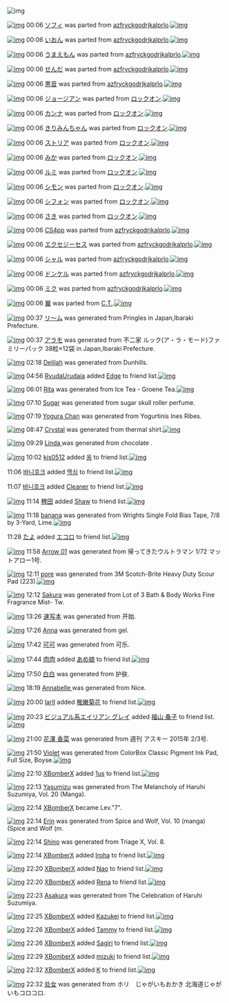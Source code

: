 ![img](http://gdrive-cdn.herokuapp.com/537b65a5bc09f0000721dda7/512px-barcode.png)

[![img](http://www.deviantsart.com/32inraa.png)](http://www.barcodekanojo.com/kanojo/300100/%E3%82%BD%E3%83%95%E3%82%A3) 00:06 [ソフィ](http://www.barcodekanojo.com/kanojo/300100/%E3%82%BD%E3%83%95%E3%82%A3) was parted from [azfryckgodrjkalprlo](http://www.barcodekanojo.com/kanojo/300100/%E3%82%BD%E3%83%95%E3%82%A3).[![img](http://www.deviantsart.com/23q3t7f.png)](http://www.barcodekanojo.com/user/252793/azfryckgodrjkalprlo) 

[![img](http://www.deviantsart.com/o6trqf.png)](http://www.barcodekanojo.com/kanojo/45237/%E3%81%84%E3%81%8A%E3%82%93) 00:06 [いおん](http://www.barcodekanojo.com/kanojo/45237/%E3%81%84%E3%81%8A%E3%82%93) was parted from [azfryckgodrjkalprlo](http://www.barcodekanojo.com/kanojo/45237/%E3%81%84%E3%81%8A%E3%82%93).[![img](http://www.deviantsart.com/23q3t7f.png)](http://www.barcodekanojo.com/user/252793/azfryckgodrjkalprlo) 

[![img](http://www.deviantsart.com/230l6n6.png)](http://www.barcodekanojo.com/kanojo/828473/%E3%81%86%E3%81%BE%E3%81%88%E3%82%82%E3%82%93) 00:06 [うまえもん](http://www.barcodekanojo.com/kanojo/828473/%E3%81%86%E3%81%BE%E3%81%88%E3%82%82%E3%82%93) was parted from [azfryckgodrjkalprlo](http://www.barcodekanojo.com/kanojo/828473/%E3%81%86%E3%81%BE%E3%81%88%E3%82%82%E3%82%93).[![img](http://www.deviantsart.com/23q3t7f.png)](http://www.barcodekanojo.com/user/252793/azfryckgodrjkalprlo) 

[![img](http://www.deviantsart.com/1hfc6a8.png)](http://www.barcodekanojo.com/kanojo/930919/%E3%81%9B%E3%82%93%E3%81%A0) 00:06 [せんだ](http://www.barcodekanojo.com/kanojo/930919/%E3%81%9B%E3%82%93%E3%81%A0) was parted from [azfryckgodrjkalprlo](http://www.barcodekanojo.com/kanojo/930919/%E3%81%9B%E3%82%93%E3%81%A0).[![img](http://www.deviantsart.com/23q3t7f.png)](http://www.barcodekanojo.com/user/252793/azfryckgodrjkalprlo) 

[![img](http://www.deviantsart.com/fv5f1h.png)](http://www.barcodekanojo.com/kanojo/1757409/%E9%BB%92%E9%9F%B3) 00:06 [黒音](http://www.barcodekanojo.com/kanojo/1757409/%E9%BB%92%E9%9F%B3) was parted from [azfryckgodrjkalprlo](http://www.barcodekanojo.com/kanojo/1757409/%E9%BB%92%E9%9F%B3).[![img](http://www.deviantsart.com/23q3t7f.png)](http://www.barcodekanojo.com/user/252793/azfryckgodrjkalprlo) 

[![img](http://www.deviantsart.com/34cvppe.png)](http://www.barcodekanojo.com/kanojo/2327329/%E3%82%B8%E3%83%A7%E3%83%BC%E3%82%B8%E3%82%A2%E3%83%B3) 00:06 [ジョージアン](http://www.barcodekanojo.com/kanojo/2327329/%E3%82%B8%E3%83%A7%E3%83%BC%E3%82%B8%E3%82%A2%E3%83%B3) was parted from [ロックオン](http://www.barcodekanojo.com/kanojo/2327329/%E3%82%B8%E3%83%A7%E3%83%BC%E3%82%B8%E3%82%A2%E3%83%B3).[![img](http://www.deviantsart.com/2musf1g.jpeg)](http://www.barcodekanojo.com/user/241643/%E3%83%AD%E3%83%83%E3%82%AF%E3%82%AA%E3%83%B3) 

[![img](http://www.deviantsart.com/265kkvi.png)](http://www.barcodekanojo.com/kanojo/2378922/%E3%82%AB%E3%83%B3%E3%83%8A) 00:06 [カンナ](http://www.barcodekanojo.com/kanojo/2378922/%E3%82%AB%E3%83%B3%E3%83%8A) was parted from [ロックオン](http://www.barcodekanojo.com/kanojo/2378922/%E3%82%AB%E3%83%B3%E3%83%8A).[![img](http://www.deviantsart.com/2musf1g.jpeg)](http://www.barcodekanojo.com/user/241643/%E3%83%AD%E3%83%83%E3%82%AF%E3%82%AA%E3%83%B3) 

[![img](http://www.deviantsart.com/s1etkt.png)](http://www.barcodekanojo.com/kanojo/81665/%E3%81%8D%E3%82%8A%E3%81%BF%E3%82%93%E3%81%A1%E3%82%83%E3%82%93) 00:06 [きりみんちゃん](http://www.barcodekanojo.com/kanojo/81665/%E3%81%8D%E3%82%8A%E3%81%BF%E3%82%93%E3%81%A1%E3%82%83%E3%82%93) was parted from [ロックオン](http://www.barcodekanojo.com/kanojo/81665/%E3%81%8D%E3%82%8A%E3%81%BF%E3%82%93%E3%81%A1%E3%82%83%E3%82%93).[![img](http://www.deviantsart.com/2musf1g.jpeg)](http://www.barcodekanojo.com/user/241643/%E3%83%AD%E3%83%83%E3%82%AF%E3%82%AA%E3%83%B3) 

[![img](http://www.deviantsart.com/bp476h.png)](http://www.barcodekanojo.com/kanojo/2350420/%E3%82%B9%E3%83%88%E3%83%AA%E3%82%A2) 00:06 [ストリア](http://www.barcodekanojo.com/kanojo/2350420/%E3%82%B9%E3%83%88%E3%83%AA%E3%82%A2) was parted from [ロックオン](http://www.barcodekanojo.com/kanojo/2350420/%E3%82%B9%E3%83%88%E3%83%AA%E3%82%A2).[![img](http://www.deviantsart.com/2musf1g.jpeg)](http://www.barcodekanojo.com/user/241643/%E3%83%AD%E3%83%83%E3%82%AF%E3%82%AA%E3%83%B3) 

[![img](http://www.deviantsart.com/36d45f5.png)](http://www.barcodekanojo.com/kanojo/2844179/%E3%81%BF%E3%81%8B) 00:06 [みか](http://www.barcodekanojo.com/kanojo/2844179/%E3%81%BF%E3%81%8B) was parted from [ロックオン](http://www.barcodekanojo.com/kanojo/2844179/%E3%81%BF%E3%81%8B).[![img](http://www.deviantsart.com/2musf1g.jpeg)](http://www.barcodekanojo.com/user/241643/%E3%83%AD%E3%83%83%E3%82%AF%E3%82%AA%E3%83%B3) 

[![img](http://www.deviantsart.com/143bclm.png)](http://www.barcodekanojo.com/kanojo/2862950/%E3%83%AB%E3%83%9F) 00:06 [ルミ](http://www.barcodekanojo.com/kanojo/2862950/%E3%83%AB%E3%83%9F) was parted from [ロックオン](http://www.barcodekanojo.com/kanojo/2862950/%E3%83%AB%E3%83%9F).[![img](http://www.deviantsart.com/2musf1g.jpeg)](http://www.barcodekanojo.com/user/241643/%E3%83%AD%E3%83%83%E3%82%AF%E3%82%AA%E3%83%B3) 

[![img](http://www.deviantsart.com/qem40j.png)](http://www.barcodekanojo.com/kanojo/2378747/%E3%82%B7%E3%83%A2%E3%83%B3) 00:06 [シモン](http://www.barcodekanojo.com/kanojo/2378747/%E3%82%B7%E3%83%A2%E3%83%B3) was parted from [ロックオン](http://www.barcodekanojo.com/kanojo/2378747/%E3%82%B7%E3%83%A2%E3%83%B3).[![img](http://www.deviantsart.com/2musf1g.jpeg)](http://www.barcodekanojo.com/user/241643/%E3%83%AD%E3%83%83%E3%82%AF%E3%82%AA%E3%83%B3) 

[![img](http://www.deviantsart.com/23igmvl.png)](http://www.barcodekanojo.com/kanojo/2334694/%E3%82%B7%E3%83%95%E3%82%A9%E3%83%B3) 00:06 [シフォン](http://www.barcodekanojo.com/kanojo/2334694/%E3%82%B7%E3%83%95%E3%82%A9%E3%83%B3) was parted from [ロックオン](http://www.barcodekanojo.com/kanojo/2334694/%E3%82%B7%E3%83%95%E3%82%A9%E3%83%B3).[![img](http://www.deviantsart.com/2musf1g.jpeg)](http://www.barcodekanojo.com/user/241643/%E3%83%AD%E3%83%83%E3%82%AF%E3%82%AA%E3%83%B3) 

[![img](http://www.deviantsart.com/1v8k5kd.png)](http://www.barcodekanojo.com/kanojo/595536/%E3%81%95%E3%81%8D) 00:06 [さき](http://www.barcodekanojo.com/kanojo/595536/%E3%81%95%E3%81%8D) was parted from [ロックオン](http://www.barcodekanojo.com/kanojo/595536/%E3%81%95%E3%81%8D).[![img](http://www.deviantsart.com/2musf1g.jpeg)](http://www.barcodekanojo.com/user/241643/%E3%83%AD%E3%83%83%E3%82%AF%E3%82%AA%E3%83%B3) 

[![img](http://www.deviantsart.com/3hqis4v.png)](http://www.barcodekanojo.com/kanojo/977225/CS4pp) 00:06 [CS4pp](http://www.barcodekanojo.com/kanojo/977225/CS4pp) was parted from [azfryckgodrjkalprlo](http://www.barcodekanojo.com/kanojo/977225/CS4pp).[![img](http://www.deviantsart.com/23q3t7f.png)](http://www.barcodekanojo.com/user/252793/azfryckgodrjkalprlo) 

[![img](http://www.deviantsart.com/27irvqo.png)](http://www.barcodekanojo.com/kanojo/828532/%E3%82%A8%E3%82%AF%E3%82%BB%E3%82%B8%E3%83%BC%E3%82%BB%E3%82%B9) 00:06 [エクセジーセス](http://www.barcodekanojo.com/kanojo/828532/%E3%82%A8%E3%82%AF%E3%82%BB%E3%82%B8%E3%83%BC%E3%82%BB%E3%82%B9) was parted from [azfryckgodrjkalprlo](http://www.barcodekanojo.com/kanojo/828532/%E3%82%A8%E3%82%AF%E3%82%BB%E3%82%B8%E3%83%BC%E3%82%BB%E3%82%B9).[![img](http://www.deviantsart.com/23q3t7f.png)](http://www.barcodekanojo.com/user/252793/azfryckgodrjkalprlo) 

[![img](http://www.deviantsart.com/1mkclgq.png)](http://www.barcodekanojo.com/kanojo/708435/%E3%82%B7%E3%83%A3%E3%83%AB) 00:06 [シャル](http://www.barcodekanojo.com/kanojo/708435/%E3%82%B7%E3%83%A3%E3%83%AB) was parted from [azfryckgodrjkalprlo](http://www.barcodekanojo.com/kanojo/708435/%E3%82%B7%E3%83%A3%E3%83%AB).[![img](http://www.deviantsart.com/23q3t7f.png)](http://www.barcodekanojo.com/user/252793/azfryckgodrjkalprlo) 

[![img](http://www.deviantsart.com/3t9aaud.png)](http://www.barcodekanojo.com/kanojo/1041785/%E3%83%89%E3%83%B3%E3%82%B1%E3%83%AB) 00:06 [ドンケル](http://www.barcodekanojo.com/kanojo/1041785/%E3%83%89%E3%83%B3%E3%82%B1%E3%83%AB) was parted from [azfryckgodrjkalprlo](http://www.barcodekanojo.com/kanojo/1041785/%E3%83%89%E3%83%B3%E3%82%B1%E3%83%AB).[![img](http://www.deviantsart.com/23q3t7f.png)](http://www.barcodekanojo.com/user/252793/azfryckgodrjkalprlo) 

[![img](http://www.deviantsart.com/2778vfr.png)](http://www.barcodekanojo.com/kanojo/530001/%E3%83%9F%E3%82%AF) 00:06 [ミク](http://www.barcodekanojo.com/kanojo/530001/%E3%83%9F%E3%82%AF) was parted from [azfryckgodrjkalprlo](http://www.barcodekanojo.com/kanojo/530001/%E3%83%9F%E3%82%AF).[![img](http://www.deviantsart.com/23q3t7f.png)](http://www.barcodekanojo.com/user/252793/azfryckgodrjkalprlo) 

[![img](http://www.deviantsart.com/3t0hs6b.png)](http://www.barcodekanojo.com/kanojo/3190321/%E7%BF%BC) 00:06 [翼](http://www.barcodekanojo.com/kanojo/3190321/%E7%BF%BC) was parted from [C.T.](http://www.barcodekanojo.com/kanojo/3190321/%E7%BF%BC).[![img](http://www.deviantsart.com/fhrc6a.jpeg)](http://www.barcodekanojo.com/user/272165/C.T.) 

[![img](http://www.deviantsart.com/3o11eu3.png)](http://www.barcodekanojo.com/kanojo/3191908/%E3%83%AA%E3%80%9C%E3%83%A0) 00:37 [リ〜ム](http://www.barcodekanojo.com/kanojo/3191908/%E3%83%AA%E3%80%9C%E3%83%A0) was generated from Pringles in Japan,Ibaraki Prefecture.

[![img](http://www.deviantsart.com/2sl8lbn.png)](http://www.barcodekanojo.com/kanojo/3191909/%E3%82%A2%E3%83%A9%E3%83%A2) 00:37 [アラモ](http://www.barcodekanojo.com/kanojo/3191909/%E3%82%A2%E3%83%A9%E3%83%A2) was generated from 不二家 ルック(ア・ラ・モード)ファミリーパック 38粒×12袋 in Japan,Ibaraki Prefecture.

[![img](http://www.deviantsart.com/2mbhfq5.png)](http://www.barcodekanojo.com/kanojo/3191910/Delilah) 02:18 [Delilah](http://www.barcodekanojo.com/kanojo/3191910/Delilah) was generated from Dunhills.

[![img](http://www.deviantsart.com/3dfi2ha.jpeg)](http://www.barcodekanojo.com/user/499798/RyudaUrudaia) 04:56 [RyudaUrudaia](http://www.barcodekanojo.com/user/499798/RyudaUrudaia) added [Edge](http://www.barcodekanojo.com/kanojo/3083409/Edge) to friend list.[![img](http://www.deviantsart.com/1vungec.png)](http://www.barcodekanojo.com/kanojo/3083409/Edge) 

[![img](http://www.deviantsart.com/3qou33b.png)](http://www.barcodekanojo.com/kanojo/3191911/Rita) 06:01 [Rita](http://www.barcodekanojo.com/kanojo/3191911/Rita) was generated from Ice Tea - Groene Tea.[![img](http://www.deviantsart.com/338mbk8.jpeg)](http://www.barcodekanojo.com/product_images/barcode/6016560/1421787656/50x50xIce,P20Tea,P20-,P20Groene,P20Tea.jpg,qw=88,ah=88.pagespeed.ic.WhkcXmqqPm.jpg) 

[![img](http://www.deviantsart.com/2ln1uqv.png)](http://www.barcodekanojo.com/kanojo/3191912/Sugar) 07:10 [Sugar](http://www.barcodekanojo.com/kanojo/3191912/Sugar) was generated from sugar skull roller perfume.

[![img](http://www.deviantsart.com/1jjafpa.png)](http://www.barcodekanojo.com/kanojo/3191913/Yogura%20Chan) 07:19 [Yogura Chan](http://www.barcodekanojo.com/kanojo/3191913/Yogura%20Chan) was generated from Yogurtinis Ines Ribes.

[![img](http://www.deviantsart.com/1o61u7f.png)](http://www.barcodekanojo.com/kanojo/3191914/Crystal) 08:47 [Crystal](http://www.barcodekanojo.com/kanojo/3191914/Crystal) was generated from thermal shirt.[![img](http://www.deviantsart.com/3enu1h1.jpeg)](http://www.barcodekanojo.com/product_images/barcode/6016563/1421797568/thermal%20shirt.jpg) 

[![img](http://www.deviantsart.com/3fbms0r.png)](http://www.barcodekanojo.com/kanojo/3191915/Linda%20) 09:29 [Linda ](http://www.barcodekanojo.com/kanojo/3191915/Linda%20) was generated from chocolate .

[![img](http://www.deviantsart.com/1dhf9e4.jpeg)](http://www.barcodekanojo.com/user/362604/kjs0512) 10:02 [kjs0512](http://www.barcodekanojo.com/user/362604/kjs0512) added [옹](http://www.barcodekanojo.com/kanojo/2967017/%EC%98%B9) to friend list.[![img](http://www.deviantsart.com/ek6htg.png)](http://www.barcodekanojo.com/kanojo/2967017/%EC%98%B9) 

11:06 [바니호크](http://www.barcodekanojo.com/user/499803/%EB%B0%94%EB%8B%88%ED%98%B8%ED%81%AC) added [맥심](http://www.barcodekanojo.com/kanojo/2970001/%EB%A7%A5%EC%8B%AC) to friend list.[![img](http://www.deviantsart.com/1k0nv72.png)](http://www.barcodekanojo.com/kanojo/2970001/%EB%A7%A5%EC%8B%AC) 

11:07 [바니호크](http://www.barcodekanojo.com/user/499803/%EB%B0%94%EB%8B%88%ED%98%B8%ED%81%AC) added [Cleaner](http://www.barcodekanojo.com/kanojo/1441/Cleaner) to friend list.[![img](http://www.deviantsart.com/71msv5.png)](http://www.barcodekanojo.com/kanojo/1441/Cleaner) 

[![img](http://www.deviantsart.com/1672l37.jpeg)](http://www.barcodekanojo.com/user/348584/%E7%A8%97%E7%94%B0) 11:14 [稗田](http://www.barcodekanojo.com/user/348584/%E7%A8%97%E7%94%B0) added [Shaw](http://www.barcodekanojo.com/kanojo/2783060/Shaw) to friend list.[![img](http://www.deviantsart.com/3h2utq5.png)](http://www.barcodekanojo.com/kanojo/2783060/Shaw) 

[![img](http://www.deviantsart.com/3vg6gcu.png)](http://www.barcodekanojo.com/kanojo/3191916/banana) 11:18 [banana](http://www.barcodekanojo.com/kanojo/3191916/banana) was generated from Wrights Single Fold Bias Tape, 7/8 by 3-Yard, Lime.[![img](http://www.deviantsart.com/1pq0p45.jpeg)](http://www.barcodekanojo.com/product_images/barcode/6016569/1421806634/Wrights%20Single%20Fold%20Bias%20Tape%2C%207%2F8%20by%203-Yard%2C%20Lime.jpg) 

11:28 [たよ](http://www.barcodekanojo.com/user/499363/%E3%81%9F%E3%82%88) added [エコロ](http://www.barcodekanojo.com/kanojo/2154227/%E3%82%A8%E3%82%B3%E3%83%AD) to friend list.[![img](http://www.deviantsart.com/lfe6i4.png)](http://www.barcodekanojo.com/kanojo/2154227/%E3%82%A8%E3%82%B3%E3%83%AD) 

[![img](http://www.deviantsart.com/183t5rv.png)](http://www.barcodekanojo.com/kanojo/3191917/Arrow%2001) 11:58 [Arrow 01](http://www.barcodekanojo.com/kanojo/3191917/Arrow%2001) was generated from 帰ってきたウルトラマン 1/72 マットアロー1号.

[![img](http://www.deviantsart.com/67k3i9.png)](http://www.barcodekanojo.com/kanojo/3191918/pore) 12:11 [pore](http://www.barcodekanojo.com/kanojo/3191918/pore) was generated from 3M Scotch-Brite Heavy Duty Scour Pad (223).[![img](http://www.deviantsart.com/2j4jmrq.jpeg)](http://www.barcodekanojo.com/product_images/barcode/2318575/1303759756/Scotch-Brite%20Scour%20Pads.jpg) 

[![img](http://www.deviantsart.com/ve8rkk.png)](http://www.barcodekanojo.com/kanojo/3191919/Sakura) 12:12 [Sakura](http://www.barcodekanojo.com/kanojo/3191919/Sakura) was generated from Lot of 3 Bath &amp; Body Works Fine Fragrance Mist- Tw.

[![img](http://www.deviantsart.com/32mpvon.png)](http://www.barcodekanojo.com/kanojo/3191920/%E9%80%9F%E5%86%99%E6%9C%AC) 13:26 [速写本](http://www.barcodekanojo.com/kanojo/3191920/%E9%80%9F%E5%86%99%E6%9C%AC) was generated from 开始.

[![img](http://www.deviantsart.com/38u4mvp.png)](http://www.barcodekanojo.com/kanojo/3191921/Anna) 17:26 [Anna](http://www.barcodekanojo.com/kanojo/3191921/Anna) was generated from gel.

[![img](http://www.deviantsart.com/1la9bip.png)](http://www.barcodekanojo.com/kanojo/3191922/%E5%8F%AF%E5%8F%AF) 17:42 [可可](http://www.barcodekanojo.com/kanojo/3191922/%E5%8F%AF%E5%8F%AF) was generated from 可乐.

[![img](http://www.deviantsart.com/387vni6.jpeg)](http://www.barcodekanojo.com/user/499806/%E8%82%89%E8%82%89) 17:44 [肉肉](http://www.barcodekanojo.com/user/499806/%E8%82%89%E8%82%89) added [あめ娘](http://www.barcodekanojo.com/kanojo/992588/%E3%81%82%E3%82%81%E5%A8%98) to friend list.[![img](http://www.deviantsart.com/16ul1j0.png)](http://www.barcodekanojo.com/kanojo/992588/%E3%81%82%E3%82%81%E5%A8%98) 

[![img](http://www.deviantsart.com/3bpo8jr.png)](http://www.barcodekanojo.com/kanojo/3191923/%E7%99%BD%E7%99%BD) 17:50 [白白](http://www.barcodekanojo.com/kanojo/3191923/%E7%99%BD%E7%99%BD) was generated from 护肤.

[![img](http://www.deviantsart.com/jrvbs8.png)](http://www.barcodekanojo.com/kanojo/3191924/Annabelle%20) 18:19 [Annabelle ](http://www.barcodekanojo.com/kanojo/3191924/Annabelle%20) was generated from Nice.

[![img](http://www.deviantsart.com/2uml95q.jpeg)](http://www.barcodekanojo.com/user/499807/larIl) 20:00 [larIl](http://www.barcodekanojo.com/user/499807/larIl) added [稚嫩菊花](http://www.barcodekanojo.com/kanojo/2737539/%E7%A8%9A%E5%AB%A9%E8%8F%8A%E8%8A%B1) to friend list.[![img](http://www.deviantsart.com/3p909f4.png)](http://www.barcodekanojo.com/kanojo/2737539/%E7%A8%9A%E5%AB%A9%E8%8F%8A%E8%8A%B1) 

[![img](http://www.deviantsart.com/kj51e0.jpeg)](http://www.barcodekanojo.com/user/441/%E3%83%93%E3%82%B8%E3%83%A5%E3%82%A2%E3%83%AB%E7%B3%BB%E3%82%A8%E3%82%A4%E3%83%AA%E3%82%A2%E3%83%B3%20%E3%82%B0%E3%83%AC%E3%82%A4) 20:23 [ビジュアル系エイリアン グレイ](http://www.barcodekanojo.com/user/441/%E3%83%93%E3%82%B8%E3%83%A5%E3%82%A2%E3%83%AB%E7%B3%BB%E3%82%A8%E3%82%A4%E3%83%AA%E3%82%A2%E3%83%B3%20%E3%82%B0%E3%83%AC%E3%82%A4) added [福山  桑子](http://www.barcodekanojo.com/kanojo/2390409/%E7%A6%8F%E5%B1%B1%20%20%E6%A1%91%E5%AD%90) to friend list.[![img](http://www.deviantsart.com/1j6vibo.png)](http://www.barcodekanojo.com/kanojo/2390409/%E7%A6%8F%E5%B1%B1%20%20%E6%A1%91%E5%AD%90) 

[![img](http://www.deviantsart.com/2dbu6ph.png)](http://www.barcodekanojo.com/kanojo/3191925/%E8%8A%B1%E6%BE%A4%20%E9%A6%99%E8%8F%9C) 21:00 [花澤 香菜](http://www.barcodekanojo.com/kanojo/3191925/%E8%8A%B1%E6%BE%A4%20%E9%A6%99%E8%8F%9C) was generated from 週刊 アスキー 2015年 2/3号.

[![img](http://www.deviantsart.com/1cso6ou.png)](http://www.barcodekanojo.com/kanojo/3191926/Violet) 21:50 [Violet](http://www.barcodekanojo.com/kanojo/3191926/Violet) was generated from ColorBox Classic Pigment Ink Pad, Full Size, Boyse.[![img](http://www.deviantsart.com/39nlq9c.jpeg)](http://www.barcodekanojo.com/product_images/barcode/6016583/1421844580/ColorBox%20Classic%20Pigment%20Ink%20Pad%2C%20Full%20Size%2C%20Boyse.jpg) 

[![img](http://www.deviantsart.com/1938sb0.jpeg)](http://www.barcodekanojo.com/user/497950/XBomberX) 22:10 [XBomberX](http://www.barcodekanojo.com/user/497950/XBomberX) added [1us](http://www.barcodekanojo.com/kanojo/8862/1us) to friend list.[![img](http://www.deviantsart.com/22q6q0.png)](http://www.barcodekanojo.com/kanojo/8862/1us) 

[![img](http://www.deviantsart.com/1kl428r.png)](http://www.barcodekanojo.com/kanojo/3191927/Yasumizu) 22:13 [Yasumizu](http://www.barcodekanojo.com/kanojo/3191927/Yasumizu) was generated from The Melancholy of Haruhi Suzumiya, Vol. 20 (Manga).

[![img](http://www.deviantsart.com/1938sb0.jpeg)](http://www.barcodekanojo.com/user/497950/XBomberX) 22:14 [XBomberX](http://www.barcodekanojo.com/user/497950/XBomberX) became Lev."7".

[![img](http://www.deviantsart.com/21gvuf8.png)](http://www.barcodekanojo.com/kanojo/3191928/Erin) 22:14 [Erin](http://www.barcodekanojo.com/kanojo/3191928/Erin) was generated from Spice and Wolf, Vol. 10 (manga) (Spice and Wolf (m.

[![img](http://www.deviantsart.com/2pp7bh0.png)](http://www.barcodekanojo.com/kanojo/3191929/Shino) 22:14 [Shino](http://www.barcodekanojo.com/kanojo/3191929/Shino) was generated from Triage X, Vol. 8.

[![img](http://www.deviantsart.com/1938sb0.jpeg)](http://www.barcodekanojo.com/user/497950/XBomberX) 22:14 [XBomberX](http://www.barcodekanojo.com/user/497950/XBomberX) added [Iroha](http://www.barcodekanojo.com/kanojo/2654643/Iroha) to friend list.[![img](http://www.deviantsart.com/3ojvrlt.png)](http://www.barcodekanojo.com/kanojo/2654643/Iroha) 

[![img](http://www.deviantsart.com/1938sb0.jpeg)](http://www.barcodekanojo.com/user/497950/XBomberX) 22:20 [XBomberX](http://www.barcodekanojo.com/user/497950/XBomberX) added [Nao](http://www.barcodekanojo.com/kanojo/2654189/Nao) to friend list.[![img](http://www.deviantsart.com/3hrrelp.png)](http://www.barcodekanojo.com/kanojo/2654189/Nao) 

[![img](http://www.deviantsart.com/1938sb0.jpeg)](http://www.barcodekanojo.com/user/497950/XBomberX) 22:20 [XBomberX](http://www.barcodekanojo.com/user/497950/XBomberX) added [Rena](http://www.barcodekanojo.com/kanojo/3066838/Rena) to friend list.[![img](http://www.deviantsart.com/3f1o2v9.png)](http://www.barcodekanojo.com/kanojo/3066838/Rena) 

[![img](http://www.deviantsart.com/3vvog42.png)](http://www.barcodekanojo.com/kanojo/3191930/Asakura) 22:23 [Asakura](http://www.barcodekanojo.com/kanojo/3191930/Asakura) was generated from The Celebration of Haruhi Suzumiya.

[![img](http://www.deviantsart.com/1938sb0.jpeg)](http://www.barcodekanojo.com/user/497950/XBomberX) 22:25 [XBomberX](http://www.barcodekanojo.com/user/497950/XBomberX) added [Kazukei](http://www.barcodekanojo.com/kanojo/2865154/Kazukei) to friend list.[![img](http://www.deviantsart.com/36kofuk.png)](http://www.barcodekanojo.com/kanojo/2865154/Kazukei) 

[![img](http://www.deviantsart.com/1938sb0.jpeg)](http://www.barcodekanojo.com/user/497950/XBomberX) 22:26 [XBomberX](http://www.barcodekanojo.com/user/497950/XBomberX) added [Tammy](http://www.barcodekanojo.com/kanojo/1755959/Tammy) to friend list.[![img](http://www.deviantsart.com/3ftc2qs.png)](http://www.barcodekanojo.com/kanojo/1755959/Tammy) 

[![img](http://www.deviantsart.com/1938sb0.jpeg)](http://www.barcodekanojo.com/user/497950/XBomberX) 22:26 [XBomberX](http://www.barcodekanojo.com/user/497950/XBomberX) added [Sagiri](http://www.barcodekanojo.com/kanojo/1627176/Sagiri) to friend list.[![img](http://www.deviantsart.com/nfbodk.png)](http://www.barcodekanojo.com/kanojo/1627176/Sagiri) 

[![img](http://www.deviantsart.com/1938sb0.jpeg)](http://www.barcodekanojo.com/user/497950/XBomberX) 22:29 [XBomberX](http://www.barcodekanojo.com/user/497950/XBomberX) added [mizuki](http://www.barcodekanojo.com/kanojo/3190841/mizuki) to friend list.[![img](http://www.deviantsart.com/n6qbob.png)](http://www.barcodekanojo.com/kanojo/3190841/mizuki) 

[![img](http://www.deviantsart.com/1938sb0.jpeg)](http://www.barcodekanojo.com/user/497950/XBomberX) 22:32 [XBomberX](http://www.barcodekanojo.com/user/497950/XBomberX) added [K](http://www.barcodekanojo.com/kanojo/3169992/K) to friend list.[![img](http://www.deviantsart.com/liee5v.png)](http://www.barcodekanojo.com/kanojo/3169992/K) 

[![img](http://www.deviantsart.com/2ltf3rh.png)](http://www.barcodekanojo.com/kanojo/3191931/%E5%A4%84%E5%A5%B3) 22:32 [处女](http://www.barcodekanojo.com/kanojo/3191931/%E5%A4%84%E5%A5%B3) was generated from ホリ　じゃがいもおかき 北海道じゃがいもコロコロ.

